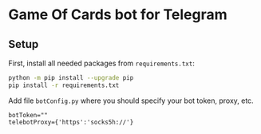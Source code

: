 # Game Of Cards bot for Telegram

## Setup

First, install all needed packages from `requirements.txt`:

```bash
python -m pip install --upgrade pip
pip install -r requirements.txt
```

Add file `botConfig.py` where you should specify your bot token, proxy, etc.

```
botToken=""
telebotProxy={'https':'socks5h://'}
```
